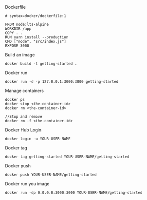 Dockerfile
```
# syntax=docker/dockerfile:1

FROM node:lts-alpine
WORKDIR /app
COPY . .
RUN yarn install --production
CMD ["node", "src/index.js"]
EXPOSE 3000
```

Build an image
```
docker build -t getting-started .
```

Docker run
```
docker run -d -p 127.0.0.1:3000:3000 getting-started
```

Manage containers
```
docker ps
docker stop <the-container-id>
docker rm <the-container-id>

//Stop and remove
docker rm -f <the-container-id>
```

Docker Hub Login
```
docker login -u YOUR-USER-NAME
```

Docker tag
```
docker tag getting-started YOUR-USER-NAME/getting-started
```

Docker push
```
docker push YOUR-USER-NAME/getting-started
```

Docker run you image
```
docker run -dp 0.0.0.0:3000:3000 YOUR-USER-NAME/getting-started
```
